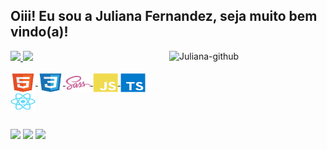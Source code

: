 ## Oiii! Eu sou a Juliana Fernandez, seja muito bem vindo(a)!
 <div>
  <a href="https://github.com/JuFML">
  <img height="180em" src="https://github-readme-stats.vercel.app/api?username=jufml&show_icons=true&theme=dracula&include_all_commits=true&count_private=true"/>
  <img height="180em" src="https://github-readme-stats.vercel.app/api/top-langs/?username=jufml&layout=compact&langs_count=16&theme=dracula"/>
  <img align="right" alt="Juliana-github" height="250" width="250" src="https://octodex.github.com/images/femalecodertocat.png">
   
<div>
<div style="display: inline_block"><br>
  <img align="center" alt="Juliana-HTML" height="30" width="40" src="https://raw.githubusercontent.com/devicons/devicon/master/icons/html5/html5-original.svg">
  <img align="center" alt="Juliana-CSS" height="30" width="40" src="https://raw.githubusercontent.com/devicons/devicon/master/icons/css3/css3-original.svg"> 
  <img align="center" alt="Juliana-React" height="30" width="40" src="https://raw.githubusercontent.com/devicons/devicon/master/icons/sass/sass-original.svg">
  <img align="center" alt="Juliana-Js" height="30" width="40" src="https://raw.githubusercontent.com/devicons/devicon/master/icons/javascript/javascript-plain.svg"> 
  <img align="center" alt="Juliana-React" height="30" width="40" src="https://raw.githubusercontent.com/devicons/devicon/master/icons/typescript/typescript-original.svg">
  <img align="center" alt="Juliana-React" height="30" width="40" src="https://raw.githubusercontent.com/devicons/devicon/master/icons/react/react-original.svg">
  
</div>
  
  ##
 
<div>   
  <a href="https://instagram.com/jfml" target="_blank"><img src="https://img.shields.io/badge/-Instagram-%23E4405F?style=for-the-badge&logo=instagram&logoColor=white" target="_blank"></a>
  <a href = "mailto: julianafernandezlima@hotmail.com"><img src="https://img.shields.io/badge/-Hotmail-%23333?style=for-the-badge&logo=gmail&logoColor=white" target="_blank"></a>
  <a href="https://www.linkedin.com/in/jufml" target="_blank"><img src="https://img.shields.io/badge/-LinkedIn-%230077B5?style=for-the-badge&logo=linkedin&logoColor=white" target="_blank"></a> 
  
</div>
